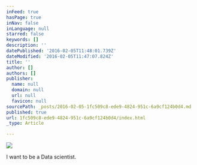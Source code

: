 ```yaml
---
inFeed: true
hasPage: true
inNav: false
inLanguage: null
starred: false
keywords: []
description: ''
datePublished: '2016-02-05T11:48:01.739Z'
dateModified: '2016-02-05T11:47:07.824Z'
title: ''
author: []
authors: []
publisher:
  name: null
  domain: null
  url: null
  favicon: null
sourcePath: _posts/2016-02-05-1fc509c8-ede9-4824-951c-6a9cf124b0d4.md
published: true
url: 1fc509c8-ede9-4824-951c-6a9cf124b0d4/index.html
_type: Article

---
```

![](https://the-grid-user-content.s3-us-west-2.amazonaws.com/9f9e1f74-0812-43c8-944d-40db03d4ab5b.jpg)

I want to be a Data scientist.